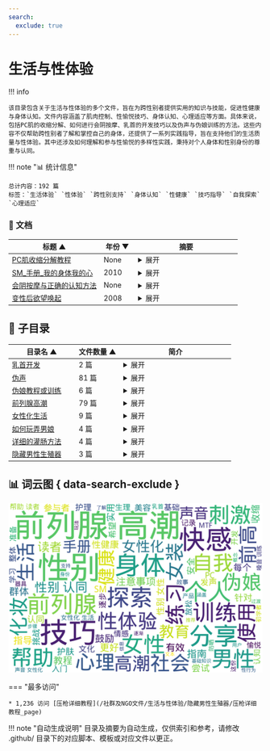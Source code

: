 ```yaml
---
search:
  exclude: true
---
```


# 生活与性体验


!!! info

    该目录包含关于生活与性体验的多个文件，旨在为跨性别者提供实用的知识与技能，促进性健康与身体认知。文件内容涵盖了肌肉控制、性愉悦技巧、身体认知、心理适应等方面。具体来说，包括PC肌的收缩分解、如何进行会阴按摩、乳首的开发技巧以及伪声与伪娘训练的方法。这些内容不仅帮助跨性别者了解和掌控自己的身体，还提供了一系列实践指导，旨在支持他们的生活质量与性体验。其中还涉及如何理解和参与性愉悦的多样性实践，秉持对个人身体和性别身份的尊重与认同。



!!! note "📊 统计信息"

    总计内容：192 篇
    标签：`生活体验` `性体验` `跨性别支持` `身体认知` `性健康` `技巧指导` `自我探索` `心理适应`



### 📄 文档

<table>
<thead><tr>
<th style="width: 40%" data-sortable="true" data-sort-direction="asc" data-sort-type="text">标题 ▲</th>
<th style="width: 15%" data-sortable="true" data-sort-direction="desc" data-sort-type="year">年份 ▼</th>
<th style="width: 45%">摘要</th>
</tr></thead>
<tbody>
<tr data-name="PC肌收缩分解教程" data-year="None" data-date="2024-12-13 05:32:01">
                <td><a href="PC肌收缩分解教程_page" class="md-button">PC肌收缩分解教程</a></td>
                <td class="year-cell">None</td>
                <td class="description-cell"><details markdown>
                    <summary>展开</summary>
                    <div class="description">
                        该文件是关于PC肌收缩分解教程的PDF文档，针对盆底肌肉的锻炼提供了详细的说明和训练计划。文件首先分析了PC肌的解剖结构与功能，指出PC肌在性功能中的重要性，并介绍了BC肌和IC肌这两个相对较少被提及的肌肉。接着，文件详细阐述了不同阶段的训练计划，包括从入门到高级的多种分解练习，旨在提升盆底肌的灵活性、持久性和力量，最终改善性功能。

文中排除了许多误导信息，鼓励读者采取科学有效的锻炼方法，并强调训练过程的重要性，同时对每个阶段的要求和目标进行了清晰的说明。不同等级的训练计划包含了具体的练习数量和注意事项，帮助练习者逐渐掌握肌肉的控制能力。整篇文档不仅适合想要改善性功能的人群，也展示了对盆底肌肉研究的严谨态度和科学基础。
                        <br>年份：None
                        <br>收录日期：2024-12-13 05:32:01
                    </div>
                </details></td>
            </tr>
<tr data-name="SM_手册_我的身体我的心" data-year="2010" data-date="2024-12-13 05:32:01">
                <td><a href="SM_手册_我的身体我的心_page" class="md-button">SM_手册_我的身体我的心</a></td>
                <td class="year-cell">2010</td>
                <td class="description-cell"><details markdown>
                    <summary>展开</summary>
                    <div class="description">
                        本文件为《我的身体，我的心》的翻译版本，内容主要讨论了SM（施虐与受虐）文化的基础知识及其在情侣关系中的应用。文件由一位热爱SM文化的翻译者根据原版进行翻译，旨在为初学者提供一个相对易懂的SM指南。内容涵盖了SM的定义、目的、规则、以及具体的玩法和注意事项等。翻译者提到，SM并不仅仅是冷冰冰的施虐行为，而是建立在双方相互爱护和理解的基础之上。尤其强调了在SM过程中保护对方安全、心理感受的重要性，同时也提醒初学者应注意可能的危险和过于激烈的行为带来的后果。文本中详细介绍了轻度SM的各种方法，包括语言虐待、轻度束缚、遮眼睛等，并指导如何创造有利于双方都能接受的氛围。同时，其中包含了对于SM社会认知的探讨，反映了人们对于这种行为的多元态度与看法。整体文件不仅提供了丰富的实操技巧，也传达了对情感和信任建立的重视。
                        <br>年份：2010
                        <br>收录日期：2024-12-13 05:32:01
                    </div>
                </details></td>
            </tr>
<tr data-name="会阴按摩与正确的认知方法" data-year="None" data-date="2024-12-13 05:32:01">
                <td><a href="会阴按摩与正确的认知方法_page" class="md-button">会阴按摩与正确的认知方法</a></td>
                <td class="year-cell">None</td>
                <td class="description-cell"><details markdown>
                    <summary>展开</summary>
                    <div class="description">
                        该文件标题为《会阴按摩与正确的认知方法》，是一份针对会阴按摩及其相关性体验的指导文档，主要提供了一系列关于如何进行会阴按摩的详细步骤和技巧。文中首先强调了进行此类按摩所需的心理状态与环境准备，指出需要在足够放松和刺激的氛围中进行操作，以便提升体验的快感。文中逐步引导读者如何进行会阴部位的触碰和按摩，并详细描述了在此过程中可能获得的不同类型的快感，如前列腺高潮的概念以及对此感受的引导。

文件还提供了多条分支情况，描述在不同情况下的体验和感受，包括在高潮中的继续刺激和余韵的感受等，进而交代如何提高敏感度与兴奋度的关系。支持性地进行的是，文中对身体的认知与心理准备给予了充分重视，帮助读者建立起完整的认知框架，以实现更好的性体验和解放自我。整体而言，此文件为广大跨性别及性少数群体提供了有价值的性知识和生活技巧。
                        <br>年份：None
                        <br>收录日期：2024-12-13 05:32:01
                    </div>
                </details></td>
            </tr>
<tr data-name="变性后欲望唤起" data-year="2008" data-date="2024-12-13 05:32:01">
                <td><a href="变性后欲望唤起_page" class="md-button">变性后欲望唤起</a></td>
                <td class="year-cell">2008</td>
                <td class="description-cell"><details markdown>
                    <summary>展开</summary>
                    <div class="description">
                        本文详细讨论了变性手术后女性在性欲、性唤起及性高潮方面的经历与变化。作者通过剖析社会对变性手术的误解，例如认为变性手术后会导致完全失去性感，指出这一观念的不准确，并强调术后女性如何通过自我探索和实践，重新获得性快感与性满足。随着性唤起的恢复，变性女性在性体验上会经历重新的青春期式状态，这种转变需要时间和耐心。文章也探讨了如何在性伴侣关系中保持良好的沟通，以实现双方的性满足，并提供了一些有效的体位建议，以帮助术后变性女人更容易达到高潮。同时，文中提及了术后女性相比于男性在性反应上的一种更为内在和细腻的体验，强调情感和身体的结合对满足的影响。最后，作者鼓励变性女性在与伴侣的性关系中应摆脱对于外部评价的担忧，享受自我身份的肯定和欢愉。
                        <br>年份：2008
                        <br>收录日期：2024-12-13 05:32:01
                    </div>
                </details></td>
            </tr>
</tbody>
</table>


## 📁 子目录

<table>
<thead><tr>
<th style="width: 30%" data-sortable="true" data-sort-direction="asc" data-sort-type="text">目录名 ▲</th>
<th style="width: 20%" data-sortable="true" data-sort-direction="asc" data-sort-type="text">文件数量 ▲</th>
<th style="width: 50%">简介</th>
</tr></thead>
<tbody>
<tr data-name="乳首开发" data-count="2" data-date="0000-00-00">
                <td><a href="乳首开发" class="md-button">乳首开发</a></td>
                <td class="count-cell">2 篇</td>
                <td class="description-cell"><details markdown>
                    <summary>展开</summary>
                    <div class="description">
                        该目录涉及“乳首开发”主题，为跨性别人士提供相关的介绍和指导。内容包括专门为蓝孩纸（即跨性别男性或非二元性别者）编写的乳首开发手册，旨在帮助那些希望通过乳首开发来增强自身形象认同的人士。手册中可能包含实用的建议、经验分享、各类技术和方法等信息，帮助使用者理解乳首开发的过程及注意事项。这一资料旨在支持和引导跨性别人群探索自我认同，改善自我身体形象，并促进他们对生理变化的理解。
                        <br>文件数量：2 篇
                    </div>
                </details></td>
            </tr>
<tr data-name="伪声" data-count="81" data-date="0000-00-00">
                <td><a href="伪声" class="md-button">伪声</a></td>
                <td class="count-cell">81 篇</td>
                <td class="description-cell"><details markdown>
                    <summary>展开</summary>
                    <div class="description">
                        本目录‘伪声’集中在跨性别女性（MTF）声音的女性化及其教学资源。目录中包含了多份有关如何调整和改善声音的手册与指南。这些资料为跨性别女性提供了关于声音女性化的具体方法和实践技巧，帮助她们在转变过程中更自信地表达自己的性别身份。‘MTF声音女性化手册’详细介绍了发音技巧、语调调整以及如何在讲话时营造女性化的声音特质；‘伪声基础整理以及教学’则提供了一些基本练习和建议，适合初学者使用；而‘成为女孩子的声音’则探讨了在声音女性化过程中可能遇到的心理与情感挑战，鼓励跨性别女性积极面对这些变化。整体来看，这个目录为希望进行声音女性化的跨性别者提供了宝贵的实用信息和经验分享，是一个重要的资源集合。
                        <br>文件数量：81 篇
                    </div>
                </details></td>
            </tr>
<tr data-name="伪娘教程或训练" data-count="6" data-date="0000-00-00">
                <td><a href="伪娘教程或训练" class="md-button">伪娘教程或训练</a></td>
                <td class="count-cell">6 篇</td>
                <td class="description-cell"><details markdown>
                    <summary>展开</summary>
                    <div class="description">
                        该目录专注于伪娘的自我调教与训练，包含多个教程和指导手册，旨在帮助希望进行性别表达转变的个人理解和实施伪娘的生活方式。文献包括‘伪娘的一年自我调教任务’和‘伪娘的一年训练’，它们详细介绍了在一年内开展的系统训练内容和步骤，结合实际经验分享增添了可操作性。‘好想做个女孩子-伪娘养成手册’和‘真正的伪娘开发教程哦’则更多地从理论和实践层面为读者提供了伪娘身份认同的发展建议。而‘荡妇学院’则可能涉及社会文化对伪娘这种身份的认知与挑战。这些资源对于希望更深入了解伪娘文化，进行自我定位和定制训练计划的人群尤为重要。
                        <br>文件数量：6 篇
                    </div>
                </details></td>
            </tr>
<tr data-name="前列腺高潮" data-count="79" data-date="0000-00-00">
                <td><a href="前列腺高潮" class="md-button">前列腺高潮</a></td>
                <td class="count-cell">79 篇</td>
                <td class="description-cell"><details markdown>
                    <summary>展开</summary>
                    <div class="description">
                        此目录专注于探索前列腺高潮的相关主题，涵盖了各种与前列腺刺激和高潮体验相关的知识和分享。内容包括前列腺高潮的基本概念、入门指南、使用工具、以及男人在前列腺高潮方面的不同体验和境界。目录中包含了多篇经验分享和教程，帮助新手深入了解如何实现前列腺高潮及其所带来的独特快感。目录还提供了一些先进的前列腺高潮技术和方法，以及许多个人的实践经验。这些资料不仅为新手提供了系统的教育，也为有经验的玩家提供了更高阶的技巧和建议，促进了对这一主题的理解和接受。在这个领域中，前列腺高潮被视为一种独特的生活体验，它在性健康和性快乐方面，拥有重要的地位和意义。
                        <br>文件数量：79 篇
                    </div>
                </details></td>
            </tr>
<tr data-name="女性化生活" data-count="9" data-date="0000-00-00">
                <td><a href="女性化生活" class="md-button">女性化生活</a></td>
                <td class="count-cell">9 篇</td>
                <td class="description-cell"><details markdown>
                    <summary>展开</summary>
                    <div class="description">
                        该目录专注于女性化生活的各个方面，提供了在生活和性体验中提升个人形象的实用课程和技巧。文件中包括了多节课程内容，帮助从妆容到护肤，全面提升女性自我表现。具体内容包括：第一节课提到的“不要‘白洗’，只要‘洗白白’”强调了均匀肤色的重要性；第三课讨论了深度保湿及其对水润肌肤的关键作用；第四节课则教授有效的防晒方法，避免肌肤受到紫外线的损害。化妆入门课程的系统讲解，对于初学者尤为重要，让大家能够掌握基础的化妆技巧。书籍《女神进化论》鼓励女性追求自我成长，开启跨越式的蜕变之路，适合每位不甘平庸的女性。该目录的最后几节课则聚焦于日常护肤小窍门，如告别“熊猫眼”和“鱼尾纹”，致力于帮助女性恢复年轻活力。
                        <br>文件数量：9 篇
                    </div>
                </details></td>
            </tr>
<tr data-name="如何玩弄男娘" data-count="4" data-date="0000-00-00">
                <td><a href="如何玩弄男娘" class="md-button">如何玩弄男娘</a></td>
                <td class="count-cell">4 篇</td>
                <td class="description-cell"><details markdown>
                    <summary>展开</summary>
                    <div class="description">
                        本目录包含与男娘（女装男子）相关的性体验和社交互动的探讨和记录。内容涵盖了一些实际的生活技能和娱乐方式，以助于人们更好地理解和参与这一亚文化。在‘如何玩弄男娘’的文件中，提供了多个有趣的讨论和建议，探索如何在日常生活中融入男娘文化。目录中还包含男娘的推特记录及聊天记录，展示了男娘社区的交互方式和生活点滴。这些文件为想要了解或参与到男娘生活中的人们提供了视角和经验。
                        <br>文件数量：4 篇
                    </div>
                </details></td>
            </tr>
<tr data-name="详细的灌肠方法" data-count="4" data-date="0000-00-00">
                <td><a href="详细的灌肠方法" class="md-button">详细的灌肠方法</a></td>
                <td class="count-cell">4 篇</td>
                <td class="description-cell"><details markdown>
                    <summary>展开</summary>
                    <div class="description">
                        本目录收录的是关于灌肠方法的详细说明和技巧，主要针对希望了解或尝试灌肠的人士。文件中包含了多种灌肠方法的步骤描述，适用者群体以及可能需要注意的事项。文章具体讲解了不同灌肠工具的使用方法，以及在使用过程中的注意事项，例如卫生、剂量和水温等。这些内容对于跨性别人士在进行相关身体护理时具有重要参考价值，尤其是在过渡期间关注身体健康和生理需求的情况下。
                        <br>文件数量：4 篇
                    </div>
                </details></td>
            </tr>
<tr data-name="隐藏男性生殖器" data-count="3" data-date="0000-00-00">
                <td><a href="隐藏男性生殖器" class="md-button">隐藏男性生殖器</a></td>
                <td class="count-cell">3 篇</td>
                <td class="description-cell"><details markdown>
                    <summary>展开</summary>
                    <div class="description">
                        该目录涵盖了隐藏男性生殖器的一系列资源与教程，主要集中在性别表达和生活体验的实践方面。文件中包含压枪教程及其详细步骤，为需要进行身体性别表达调整的跨性别者提供实际的帮助与指导。这类教程对于那些希望通过非手术方式达到身体表达效果的人尤为重要，内容涉及如何选择合适的材料和技巧，确保使用过程的安全和舒适。通过这些资源，跨性别者能够更好地理解和调整自身的性别表现，以提升生活质量和心理健康。
                        <br>文件数量：3 篇
                    </div>
                </details></td>
            </tr>
</tbody>
</table>


## 📊 词云图 { data-search-exclude }

![词云图](abstracts_wordcloud.png)


<script>
const sortFunctions = {
    year: (a, b, direction) => {
        a = a === '未知' ? '0000' : a;
        b = b === '未知' ? '0000' : b;
        return direction === 'desc' ? b.localeCompare(a) : a.localeCompare(b);
    },
    count: (a, b, direction) => {
        const aNum = parseInt(a.match(/\d+/)?.[0] || '0');
        const bNum = parseInt(b.match(/\d+/)?.[0] || '0');
        return direction === 'desc' ? bNum - aNum : aNum - bNum;
    },
    text: (a, b, direction) => {
        return direction === 'desc' 
            ? b.localeCompare(a, 'zh-CN') 
            : a.localeCompare(b, 'zh-CN');
    }
};

document.addEventListener('DOMContentLoaded', function() {
    document.querySelectorAll('th[data-sortable="true"]').forEach(th => {
        th.style.cursor = 'pointer';
        th.addEventListener('click', () => sortTable(th));
        
        if (th.getAttribute('data-sort-direction')) {
            sortTable(th, true);
        }
    });
});

function sortTable(th, isInitial = false) {
    const table = th.closest('table');
    const tbody = table.querySelector('tbody');
    const colIndex = Array.from(th.parentNode.children).indexOf(th);
    
    // Store original rows with their sort values
    const rowsWithValues = Array.from(tbody.querySelectorAll('tr')).map(row => ({
        element: row,
        value: row.children[colIndex].textContent.trim(),
        html: row.innerHTML
    }));
    
    // Toggle or set initial sort direction
    const currentDirection = th.getAttribute('data-sort-direction');
    const direction = isInitial ? currentDirection : (currentDirection === 'desc' ? 'asc' : 'desc');
    
    // Update sort indicators
    th.closest('tr').querySelectorAll('th').forEach(header => {
        if (header !== th) {
            header.textContent = header.textContent.replace(/ [▼▲]$/, '');
            header.removeAttribute('data-sort-direction');
        }
    });
    
    th.textContent = th.textContent.replace(/ [▼▲]$/, '') + (direction === 'desc' ? ' ▼' : ' ▲');
    th.setAttribute('data-sort-direction', direction);
    
    // Get sort function based on column type
    const sortType = th.getAttribute('data-sort-type') || 'text';
    const sortFn = sortFunctions[sortType] || sortFunctions.text;
    
    // Sort rows
    rowsWithValues.sort((a, b) => sortFn(a.value, b.value, direction));
    
    // Clear and rebuild tbody
    tbody.innerHTML = '';
    rowsWithValues.forEach(row => {
        const tr = document.createElement('tr');
        tr.innerHTML = row.html;
        tbody.appendChild(tr);
    });
}

</script>
 

<div class="grid" markdown>

=== "最多访问"

    * 1,236 访问 [压枪详细教程](/社群及NGO文件/生活与性体验/隐藏男性生殖器/压枪详细教程_page)



</div>


!!! note "自动生成说明"
    目录及摘要为自动生成，仅供索引和参考，请修改 .github/ 目录下的对应脚本、模板或对应文件以更正。
